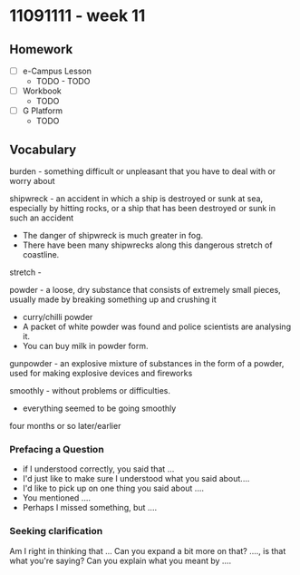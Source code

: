 # 11091111 - week 11
## Homework
- [ ] e-Campus Lesson
	- TODO	- TODO
- [ ] Workbook
	-  TODO
- [ ] G Platform
	- TODO

## Vocabulary

burden - something difficult or unpleasant that you have to deal with or worry about

shipwreck - an accident in which a ship is destroyed or sunk at sea, especially by hitting rocks, or a ship that has been destroyed or sunk in such an accident
- The danger of shipwreck is much greater in fog.
- There have been many shipwrecks along this dangerous stretch of coastline.

stretch - 

powder - a loose, dry substance that consists of extremely small pieces, usually made by breaking something up and crushing it
- curry/chilli powder
- A packet of white powder was found and police scientists are analysing it.
- You can buy milk in powder form.

gunpowder - an explosive mixture of substances in the form of a powder, used for making explosive devices and fireworks

smoothly - without problems or difficulties.
- everything seemed to be going smoothly

four months or so later/earlier

### Prefacing a Question
- if I understood correctly, you said that ...
- I'd just like to make sure I understood what you said about....
- I'd like to pick up on one thing you said about ....
- You mentioned ....
- Perhaps I missed something, but ....

### Seeking clarification
Am I right in thinking that ...
Can you expand a bit more on that?
...., is that what you're saying?
Can you explain what you meant by ....

